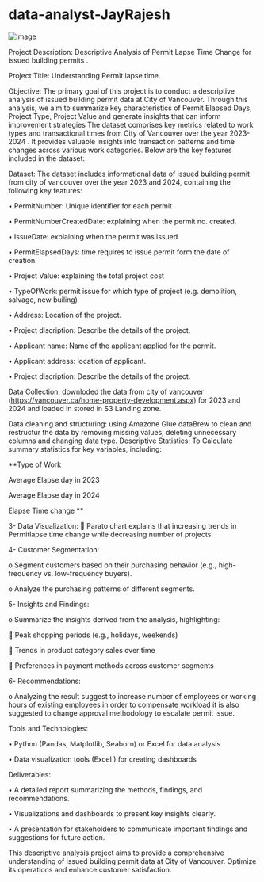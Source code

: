# data-analyst-JayRajesh

![image](https://github.com/user-attachments/assets/8969abca-6aa8-44d4-a977-5de98c410c2d)


Project Description: Descriptive Analysis of Permit Lapse Time Change for issued building permits .

Project Title: Understanding Permit lapse time.


Objective: The primary goal of this project is to conduct a descriptive analysis of issued building permit data at City of Vancouver. Through this analysis, we aim to summarize key characteristics of Permit Elapsed Days, Project Type, Project Value and generate insights that can inform improvement  strategies 
The dataset comprises key metrics related to work types and transactional times from City of Vancouver   over the  year 2023-2024 . It provides valuable insights into transaction patterns and time changes across various work categories. Below are the key features included in the dataset:


Dataset: The dataset includes informational data of issued building permit from city of vancouver over the year 2023 and 2024, containing the following key features:

•	PermitNumber: Unique identifier for each permit

•	PermitNumberCreatedDate: explaining when the permit no. created.

•	IssueDate: explaining when the permit was issued

•	PermitElapsedDays: time requires to issue permit form the date of creation.

•	Project Value: explaining the total project cost 

•	TypeOfWork: permit issue for which type of project (e.g. demolition, salvage, new builing)

•	Address: Location of the project.

•	Project discription: Describe the details of the project.

•	Applicant name: Name of the applicant applied for the permit.

•	Applicant address: location of applicant.

•	Project discription: Describe the details of the project.

Data Collection: downloded the data from city of vancouver (https://vancouver.ca/home-property-development.aspx) for 2023 and 2024 and loaded in stored in S3 Landing zone.

Data cleaning and structuring: using Amazone Glue dataBrew to clean and restructur the data by removing missing values, deleting unnecessary columns and changing data type.
Descriptive Statistics:
To	Calculate summary statistics for key variables, including: 

**Type of Work  

Average Elapse day in 2023

Average Elapse day in 2024 
 
Elapse Time change **

3-	Data Visualization:
	Parato chart explains that increasing trends in  Permitlapse time change while decreasing number of projects. 

4-	Customer Segmentation:

o	Segment customers based on their purchasing behavior (e.g., high-frequency vs. low-frequency buyers).

o	Analyze the purchasing patterns of different segments.

5-	Insights and Findings:

o	Summarize the insights derived from the analysis, highlighting:

	Peak shopping periods (e.g., holidays, weekends)

	Trends in product category sales over time

	Preferences in payment methods across customer segments

6-	Recommendations:

o	Analyzing the result suggest to increase number of employees or working hours of existing employees in order to compensate workload it is also suggested to change approval methodology to escalate permit issue.

Tools and Technologies:

•	Python (Pandas, Matplotlib, Seaborn) or Excel for data analysis

•	Data visualization tools (Excel ) for creating dashboards

Deliverables:

•	A detailed report summarizing the methods, findings, and recommendations.

•	Visualizations and dashboards to present key insights clearly.

•	A presentation for stakeholders to communicate important findings and suggestions for future action.

This descriptive analysis project aims to provide a comprehensive understanding of issued building permit data at City of Vancouver. Optimize its operations and enhance customer satisfaction.




